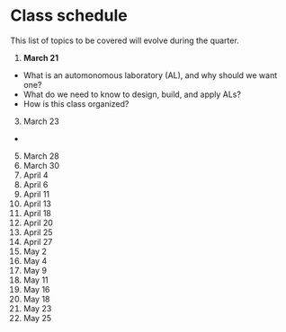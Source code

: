 # Class schedule

This list of topics to be covered will evolve during the quarter.

1. **March 21**
* What is an automonomous laboratory (AL), and why should we want one?
* What do we need to know to design, build, and apply ALs?
* How is this class organized?
3. March 23
* 
5. March 28
6. March 30 
7. April 4
8. April 6
9. April 11
10. April 13
11. April 18
12. April 20 
13. April 25
14. April 27
15. May 2
16. May 4
17. May 9
18. May 11
19. May 16
20. May 18
21. May 23
22. May 25

